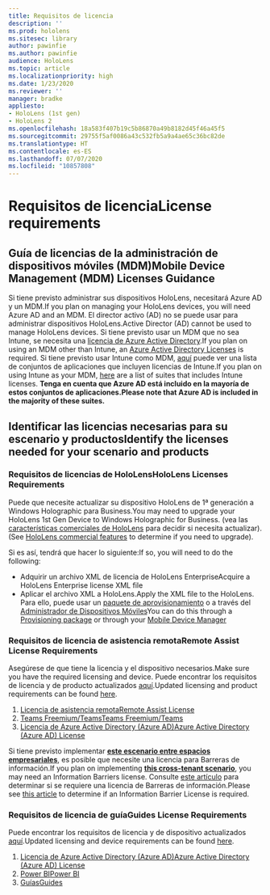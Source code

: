```yaml
---
title: Requisitos de licencia
description: ''
ms.prod: hololens
ms.sitesec: library
author: pawinfie
ms.author: pawinfie
audience: HoloLens
ms.topic: article
ms.localizationpriority: high
ms.date: 1/23/2020
ms.reviewer: ''
manager: bradke
appliesto:
- HoloLens (1st gen)
- HoloLens 2
ms.openlocfilehash: 18a583f407b19c5b86870a49b8182d45f46a45f5
ms.sourcegitcommit: 29755f5af0086a43c532fb5a9a4ae65c36bc82de
ms.translationtype: HT
ms.contentlocale: es-ES
ms.lasthandoff: 07/07/2020
ms.locfileid: "10857808"
---
```

# <span data-ttu-id="3d5d4-102">Requisitos de licencia</span><span class="sxs-lookup"><span data-stu-id="3d5d4-102">License requirements</span></span>

## <span data-ttu-id="3d5d4-103">Guía de licencias de la administración de dispositivos móviles (MDM)</span><span class="sxs-lookup"><span data-stu-id="3d5d4-103">Mobile Device Management (MDM) Licenses Guidance</span></span>

<span data-ttu-id="3d5d4-104">Si tiene previsto administrar sus dispositivos HoloLens, necesitará Azure AD y un MDM.</span><span class="sxs-lookup"><span data-stu-id="3d5d4-104">If you plan on managing your HoloLens devices, you will need Azure AD and an MDM.</span></span> <span data-ttu-id="3d5d4-105">El director activo (AD) no se puede usar para administrar dispositivos HoloLens.</span><span class="sxs-lookup"><span data-stu-id="3d5d4-105">Active Director (AD) cannot be used to manage HoloLens devices.</span></span>
<span data-ttu-id="3d5d4-106">Si tiene previsto usar un MDM que no sea Intune, se necesita una [licencia de Azure Active Directory](https://docs.microsoft.com/azure/active-directory/fundamentals/active-directory-whatis).</span><span class="sxs-lookup"><span data-stu-id="3d5d4-106">If you plan on using an MDM other than Intune, an [Azure Active Directory Licenses](https://docs.microsoft.com/azure/active-directory/fundamentals/active-directory-whatis) is required.</span></span>
<span data-ttu-id="3d5d4-107">Si tiene previsto usar Intune como MDM, [aquí](https://docs.microsoft.com/intune/fundamentals/licenses) puede ver una lista de conjuntos de aplicaciones que incluyen licencias de Intune.</span><span class="sxs-lookup"><span data-stu-id="3d5d4-107">If you plan on using Intune as your MDM,  [here](https://docs.microsoft.com/intune/fundamentals/licenses) are a list of suites that includes Intune licenses.</span></span> **<span data-ttu-id="3d5d4-108">Tenga en cuenta que Azure AD está incluido en la mayoría de estos conjuntos de aplicaciones.</span><span class="sxs-lookup"><span data-stu-id="3d5d4-108">Please note that Azure AD is included in the majority of these suites.</span></span>**

## <span data-ttu-id="3d5d4-109">Identificar las licencias necesarias para su escenario y productos</span><span class="sxs-lookup"><span data-stu-id="3d5d4-109">Identify the licenses needed for your scenario and products</span></span>

### <span data-ttu-id="3d5d4-110">Requisitos de licencias de HoloLens</span><span class="sxs-lookup"><span data-stu-id="3d5d4-110">HoloLens Licenses Requirements</span></span>

<span data-ttu-id="3d5d4-111">Puede que necesite actualizar su dispositivo HoloLens de 1ª generación a Windows Holographic para Business.</span><span class="sxs-lookup"><span data-stu-id="3d5d4-111">You may need to upgrade your HoloLens 1st Gen Device to Windows Holographic for Business.</span></span> <span data-ttu-id="3d5d4-112">(vea las [características comerciales de HoloLens](holoLens-commercial-features.md#feature-comparison-between-editions) para decidir si necesita actualizar).</span><span class="sxs-lookup"><span data-stu-id="3d5d4-112">(See [HoloLens commercial features](holoLens-commercial-features.md#feature-comparison-between-editions) to determine if you need to upgrade).</span></span>

 <span data-ttu-id="3d5d4-113">Si es así, tendrá que hacer lo siguiente:</span><span class="sxs-lookup"><span data-stu-id="3d5d4-113">If so, you will need to do the following:</span></span>

- <span data-ttu-id="3d5d4-114">Adquirir un archivo XML de licencia de HoloLens Enterprise</span><span class="sxs-lookup"><span data-stu-id="3d5d4-114">Acquire a HoloLens Enterprise license XML file</span></span>
- <span data-ttu-id="3d5d4-115">Aplicar el archivo XML a HoloLens.</span><span class="sxs-lookup"><span data-stu-id="3d5d4-115">Apply the XML file to the HoloLens.</span></span> <span data-ttu-id="3d5d4-116">Para ello, puede usar un [paquete de aprovisionamiento](hololens-provisioning.md) o a través del [Administrador de Dispositivos Móviles](https://docs.microsoft.com/intune/configuration/holographic-upgrade)</span><span class="sxs-lookup"><span data-stu-id="3d5d4-116">You can do this through a [Provisioning package](hololens-provisioning.md) or through your [Mobile Device Manager](https://docs.microsoft.com/intune/configuration/holographic-upgrade)</span></span>

### <span data-ttu-id="3d5d4-117">Requisitos de licencia de asistencia remota</span><span class="sxs-lookup"><span data-stu-id="3d5d4-117">Remote Assist License Requirements</span></span>

<span data-ttu-id="3d5d4-118">Asegúrese de que tiene la licencia y el dispositivo necesarios.</span><span class="sxs-lookup"><span data-stu-id="3d5d4-118">Make sure you have the required licensing and device.</span></span> <span data-ttu-id="3d5d4-119">Puede encontrar los requisitos de licencia y de producto actualizados [aquí](https://docs.microsoft.com/dynamics365/mixed-reality/remote-assist/requirements).</span><span class="sxs-lookup"><span data-stu-id="3d5d4-119">Updated licensing and product requirements can be found [here](https://docs.microsoft.com/dynamics365/mixed-reality/remote-assist/requirements).</span></span>

1. [<span data-ttu-id="3d5d4-120">Licencia de asistencia remota</span><span class="sxs-lookup"><span data-stu-id="3d5d4-120">Remote Assist License</span></span>](https://docs.microsoft.com/dynamics365/mixed-reality/remote-assist/buy-and-deploy-remote-assist)
1. [<span data-ttu-id="3d5d4-121">Teams Freemium/Teams</span><span class="sxs-lookup"><span data-stu-id="3d5d4-121">Teams Freemium/Teams</span></span>](https://products.office.com/microsoft-teams/free)
1. [<span data-ttu-id="3d5d4-122">Licencia de Azure Active Directory (Azure AD)</span><span class="sxs-lookup"><span data-stu-id="3d5d4-122">Azure Active Directory (Azure AD) License</span></span>](https://docs.microsoft.com/azure/active-directory/fundamentals/active-directory-whatis)

<span data-ttu-id="3d5d4-123">Si tiene previsto implementar **[este escenario entre espacios empresariales](https://docs.microsoft.com/dynamics365/mixed-reality/remote-assist/cross-tenant-overview#scenario-2-leasing-services-to-other-tenants)**, es posible que necesite una licencia para Barreras de información.</span><span class="sxs-lookup"><span data-stu-id="3d5d4-123">If you plan on implementing **[this cross-tenant scenario](https://docs.microsoft.com/dynamics365/mixed-reality/remote-assist/cross-tenant-overview#scenario-2-leasing-services-to-other-tenants)**, you may need an Information Barriers license.</span></span> <span data-ttu-id="3d5d4-124">Consulte [este artículo](https://docs.microsoft.com/dynamics365/mixed-reality/remote-assist/cross-tenant-licensing-implementation#step-1-determine-if-information-barriers-are-necessary) para determinar si se requiere una licencia de Barreras de información.</span><span class="sxs-lookup"><span data-stu-id="3d5d4-124">Please see [this article](https://docs.microsoft.com/dynamics365/mixed-reality/remote-assist/cross-tenant-licensing-implementation#step-1-determine-if-information-barriers-are-necessary) to determine if an Information Barrier License is required.</span></span>

### <span data-ttu-id="3d5d4-125">Requisitos de licencia de guía</span><span class="sxs-lookup"><span data-stu-id="3d5d4-125">Guides License Requirements</span></span>

<span data-ttu-id="3d5d4-126">Puede encontrar los requisitos de licencia y de dispositivo actualizados [aquí](https://docs.microsoft.com/dynamics365/mixed-reality/guides/requirements).</span><span class="sxs-lookup"><span data-stu-id="3d5d4-126">Updated licensing and device requirements can be found [here](https://docs.microsoft.com/dynamics365/mixed-reality/guides/requirements).</span></span>

1. [<span data-ttu-id="3d5d4-127">Licencia de Azure Active Directory (Azure AD)</span><span class="sxs-lookup"><span data-stu-id="3d5d4-127">Azure Active Directory (Azure AD) License</span></span>](https://docs.microsoft.com/azure/active-directory/fundamentals/active-directory-whatis)
1. [<span data-ttu-id="3d5d4-128">Power BI</span><span class="sxs-lookup"><span data-stu-id="3d5d4-128">Power BI</span></span>](https://powerbi.microsoft.com/desktop/)
1. [<span data-ttu-id="3d5d4-129">Guías</span><span class="sxs-lookup"><span data-stu-id="3d5d4-129">Guides</span></span>](https://docs.microsoft.com/dynamics365/mixed-reality/guides/setup)
